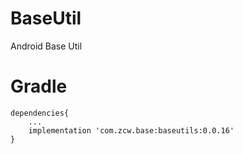# BaseUtil
Android Base Util

# Gradle
```
dependencies{
    ...
    implementation 'com.zcw.base:baseutils:0.0.16'
}

```
